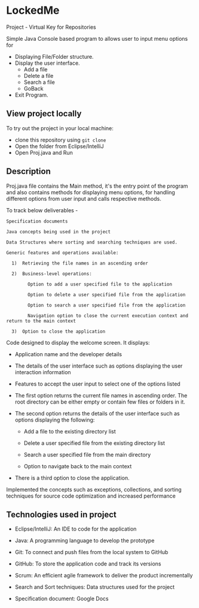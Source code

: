 # LockedMe
Project - Virtual Key for Repositories

Simple Java Console based program to allows user to input menu options for 

* Displaying File/Folder structure. 
* Display the user interface.
    * Add a file
    * Delete a file
    * Search a file
    * GoBack
* Exit Program.

## View project locally

To try out the project in your local machine:

* clone this repository using `git clone`
* Open the folder from Eclipse/IntelliJ 
* Open Proj.java and Run

## Description
   Proj.java file contains the Main method, it's the entry point of the program and also contains methods for displaying menu options, for handling different options from user input and calls respective methods.

   To track below deliverables - 

    Specification documents

    Java concepts being used in the project 

    Data Structures where sorting and searching techniques are used. 

    Generic features and operations available: 

      1)  Retrieving the file names in an ascending order

      2)  Business-level operations:

            Option to add a user specified file to the application

            Option to delete a user specified file from the application

            Option to search a user specified file from the application

            Navigation option to close the current execution context and return to the main context

      3)  Option to close the application


Code designed to display the welcome screen. It displays:

* Application name and the developer details 

* The details of the user interface such as options displaying the user interaction information 

* Features to accept the user input to select one of the options listed 

* The first option returns the current file names in ascending order. The root directory can be either empty or contain few files or folders in it.

* The second option returns the details of the user interface such as options displaying the following:

    * Add a file to the existing directory list

    * Delete a user specified file from the existing directory list

    * Search a user specified file from the main directory

    * Option to navigate back to the main context

* There is a third option to close the application.

Implemented the concepts such as exceptions, collections, and sorting techniques for source code optimization and increased performance 

## Technologies used in project
* Eclipse/IntelliJ: An IDE to code for the application

* Java: A programming language to develop the prototype

* Git: To connect and push files from the local system to GitHub

* GitHub: To store the application code and track its versions

* Scrum: An efficient agile framework to deliver the product incrementally

* Search and Sort techniques: Data structures used for the project

* Specification document: Google Docs
